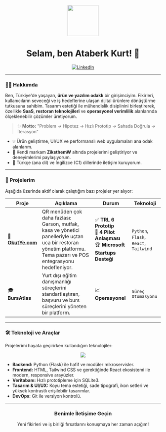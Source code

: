 <div id="header" align="center">
  <img src="https://media.giphy.com/media/M9gbBd9nbDrOTu1Mqx/giphy.gif" width="100"/>
  <h1>
    Selam, ben Ataberk Kurt! 👋
  </h1>
  <div align="center">
    <a href="https://www.linkedin.com/in/atadev/" target="_blank">
      <img src="https://img.shields.io/badge/LinkedIn-0077B5?style=for-the-badge&logo=linkedin&logoColor=white" alt="LinkedIn"/>
    </a>
  </div>
</div>

---

### 👨‍💻 Hakkımda

Ben, Türkiye'de yaşayan, **ürün ve yazılım odaklı** bir girişimciyim. Fikirleri, kullanıcıların seveceği ve iş hedeflerine ulaşan dijital ürünlere dönüştürme tutkusuna sahibim. Tasarım estetiği ile mühendislik disiplinini birleştirerek, özellikle **SaaS**, **restoran teknolojileri** ve **operasyonel verimlilik** alanlarında ölçeklenebilir çözümler üretiyorum.

> ✨ **Motto:** "Problem → Hipotez → Hızlı Prototip → Sahada Doğrula → İterasyon"

- 💡 Ürün geliştirme, UI/UX ve performanslı web uygulamaları ana odak alanlarım.
- 🚀 Kendi markam **ZiksthemW** altında projelerimi geliştiriyor ve deneyimlerimi paylaşıyorum.
- 💬 Türkçe (ana dil) ve İngilizce (C1) dillerinde iletişim kuruyorum.

---

### 🚀 Projelerim

Aşağıda üzerinde aktif olarak çalıştığım bazı projeler yer alıyor:

| Proje                               | Açıklama                                                                                                                                                               | Durum                                                                                               | Teknoloji                               |
| ----------------------------------- | ---------------------------------------------------------------------------------------------------------------------------------------------------------------------- | --------------------------------------------------------------------------------------------------- | --------------------------------------- |
| 🏨 **[OkutYe.com](https://okutye.com)** | QR menüden çok daha fazlası: Garson, mutfak, kasa ve yönetici panelleriyle uçtan uca bir restoran yönetim platformu. Tema pazarı ve POS entegrasyonu hedefleniyor.   | ✅ **TRL 6 Prototip** <br> 🤝 **4 Pilot Anlaşması** <br> 🏆 **Microsoft Startups Desteği** | `Python`, `Flask`, `React`, `Tailwind`  |
| 🎓 **BursAtlas** | Yurt dışı eğitim danışmanlığı süreçlerini standartlaştıran, başvuru ve burs süreçlerini yöneten bir platform.                                                             | 📈 **Operasyonel** | `Süreç Otomasyonu`                      |

---

### 🛠️ Teknoloji ve Araçlar

Projelerimi hayata geçirirken kullandığım teknolojiler:

<p align="center">
  <a href="https://skillicons.dev">
    <img src="https://skillicons.dev/icons?i=python,flask,html,css,tailwind,react,js,sqlite,git,vscode&perline=6" />
  </a>
</p>

- **Backend:** Python (Flask) ile hafif ve modüler mikroservisler.
- **Frontend:** HTML, Tailwind CSS ve gerektiğinde React ekosistemi ile modern, responsive arayüzler.
- **Veritabanı:** Hızlı prototipleme için SQLite3.
- **Tasarım & UI/UX:** Koyu tema estetiği, sade tipografi, ikon setleri ve yüksek kontrastlı erişilebilir tasarımlar.
- **DevOps:** Git ile versiyon kontrolü.

---
<div align="center">
  <h3>Benimle İletişime Geçin</h3>
  <p>Yeni fikirleri ve iş birliği fırsatlarını konuşmaya her zaman açığım!</p>
</div>
